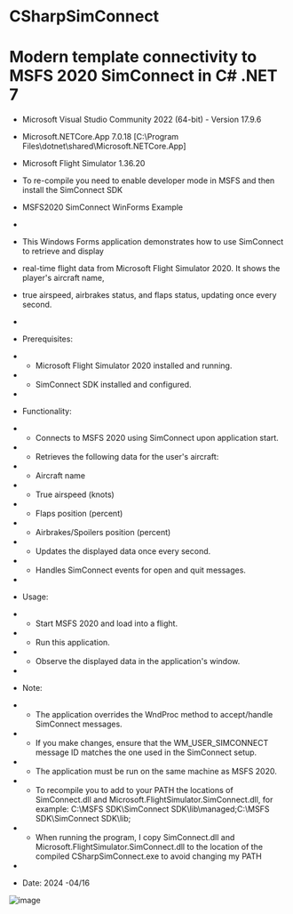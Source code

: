# CSharpSimConnect
# Modern template connectivity to MSFS 2020 SimConnect in C# .NET 7

* Microsoft Visual Studio Community 2022 (64-bit) - Version 17.9.6
* Microsoft.NETCore.App 7.0.18 [C:\Program Files\dotnet\shared\Microsoft.NETCore.App]
* Microsoft Flight Simulator 1.36.20
* To re-compile you need to enable developer mode in MSFS and then install the SimConnect SDK


 * MSFS2020 SimConnect WinForms Example
 * 
 * This Windows Forms application demonstrates how to use SimConnect to retrieve and display
 * real-time flight data from Microsoft Flight Simulator 2020. It shows the player's aircraft name,
 * true airspeed, airbrakes status, and flaps status, updating once every second.
 * 
 * Prerequisites:
 * - Microsoft Flight Simulator 2020 installed and running.
 * - SimConnect SDK installed and configured.
 * 
 * Functionality:
 * - Connects to MSFS 2020 using SimConnect upon application start.
 * - Retrieves the following data for the user's aircraft:
 *   - Aircraft name
 *   - True airspeed (knots)
 *   - Flaps position (percent)
 *   - Airbrakes/Spoilers position (percent)
 * - Updates the displayed data once every second.
 * - Handles SimConnect events for open and quit messages.
 * 
 * Usage:
 * - Start MSFS 2020 and load into a flight.
 * - Run this application.
 * - Observe the displayed data in the application's window.
 * 
 * Note:
 * - The application overrides the WndProc method to accept/handle SimConnect messages.
 * - If you make changes, ensure that the WM_USER_SIMCONNECT message ID matches the one used in the SimConnect setup.
 * - The application must be run on the same machine as MSFS 2020.
 * - To recompile you to add to your PATH the locations of SimConnect.dll and Microsoft.FlightSimulator.SimConnect.dll, for example: C:\MSFS SDK\SimConnect SDK\lib\managed;C:\MSFS SDK\SimConnect SDK\lib;
 * - When running the program, I copy SimConnect.dll and Microsoft.FlightSimulator.SimConnect.dll to the location of the compiled CSharpSimConnect.exe to avoid changing my PATH
 * 
 * Date: 2024 -04/16

![image](https://github.com/rolex20/CSharpSimConnect/assets/62082564/a2fe9f57-a603-476d-bf62-e8b112fcbdc7)

